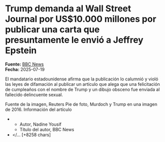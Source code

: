 # Trump demanda al Wall Street Journal por US$10.000 millones por publicar una carta que presuntamente le envió a Jeffrey Epstein

**Fuente:** [BBC News](https://www.bbc.com/mundo/articles/cj3rdxegp12o)  
**Fecha:** 2025-07-19

El mandatario estadounidense afirma que la publicación lo calumnió y violó las leyes de difamación al publicar un artículo que alega que una felicitación de cumpleaños con el nombre de Trump y un dibujo obsceno fue enviada al fallecido delincuente sexual.

Fuente de la imagen, Reuters
Pie de foto, Murdoch y Trump en una imagen de 2016.
Información del artículo<ul><li><ul><li>Autor, Nadine Yousif</li><li>Título del autor, BBC News</li></ul></li><li></… [+8258 chars]
